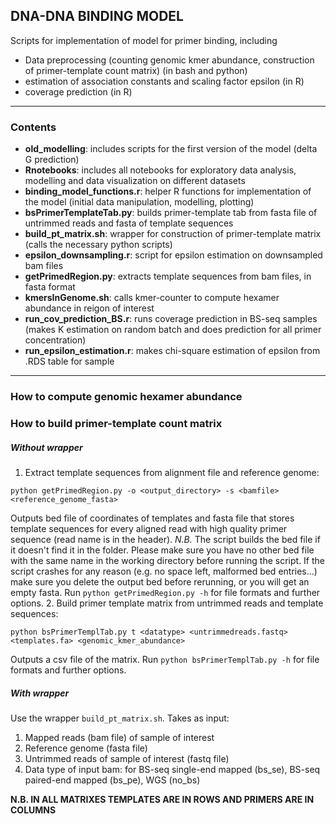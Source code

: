## DNA-DNA BINDING MODEL
Scripts for implementation of model for primer binding, including
* Data preprocessing (counting genomic kmer abundance, construction of primer-template count matrix) (in bash and python)
* estimation of association constants and scaling factor epsilon (in R)
* coverage prediction (in R)

***

### Contents
* __old_modelling__: includes scripts for the first version of the model (delta G prediction)
* __Rnotebooks__: includes all notebooks for exploratory data analysis, modelling and data visualization on different datasets
* __binding_model_functions.r__: helper R functions for implementation of the model (initial data manipulation, modelling, plotting)
* __bsPrimerTemplateTab.py__: builds primer-template tab from fasta file of untrimmed reads and fasta of template sequences
* __build_pt_matrix.sh__: wrapper for construction of primer-template matrix (calls the necessary python scripts)
* __epsilon_downsampling.r__: script for epsilon estimation on downsampled bam files
* __getPrimedRegion.py__: extracts template sequences from bam files, in fasta format
* __kmersInGenome.sh__: calls kmer-counter to compute hexamer abundance in reigon of interest
* __run_cov_prediction_BS.r__: runs coverage prediction in BS-seq samples (makes K estimation on random batch and does prediction for all primer concentration)
* __run_epsilon_estimation.r__: makes chi-square estimation of epsilon from .RDS table for sample

***
### How to compute genomic hexamer abundance



### How to build primer-template count matrix
##### Without wrapper
1. Extract template sequences from alignment file and reference genome:
```
python getPrimedRegion.py -o <output_directory> -s <bamfile> <reference_genome_fasta>
```
Outputs bed file of coordinates of templates and fasta file that stores template sequences for every aligned read with high quality primer sequence (read name is in the header).
*N.B.* The script builds the bed file if it doesn't find it in the folder. Please make sure you have no other bed file with the same name in the working directory before running the script. If the script crashes for any reason (e.g. no space left, malformed bed entries...) make sure you delete the output bed before rerunning, or you will get an empty fasta.
Run `python getPrimedRegion.py -h` for file formats and further options.
2. Build primer template matrix from untrimmed reads and template sequences:
```
python bsPrimerTemplTab.py t <datatype> <untrimmedreads.fastq> <templates.fa> <genomic_kmer_abundance>
```
Outputs a csv file of the matrix.
Run `python bsPrimerTemplTab.py -h` for file formats and further options.

##### With wrapper
Use the wrapper `build_pt_matrix.sh`. Takes as input:
1. Mapped reads (bam file) of sample of interest
2. Reference genome (fasta file)
3. Untrimmed reads of sample of interest (fastq file)
4. Data type of input bam: for BS-seq single-end mapped (bs_se), BS-seq paired-end mapped (bs_pe), WGS (no_bs)

**N.B. IN ALL MATRIXES TEMPLATES ARE IN ROWS AND PRIMERS ARE IN COLUMNS**  
